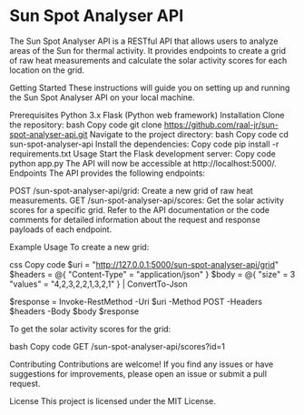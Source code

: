 # Sun Spot Analyser API

The Sun Spot Analyser API is a RESTful API that allows users to analyze areas of the Sun for thermal activity. It provides endpoints to create a grid of raw heat measurements and calculate the solar activity scores for each location on the grid.

Getting Started
These instructions will guide you on setting up and running the Sun Spot Analyser API on your local machine.

Prerequisites
Python 3.x
Flask (Python web framework)
Installation
Clone the repository:
bash
Copy code
git clone https://github.com/raal-jr/sun-spot-analyser-api.git
Navigate to the project directory:
bash
Copy code
cd sun-spot-analyser-api
Install the dependencies:
Copy code
pip install -r requirements.txt
Usage
Start the Flask development server:
Copy code
python app.py
The API will now be accessible at http://localhost:5000/.
Endpoints
The API provides the following endpoints:

POST /sun-spot-analyser-api/grid: Create a new grid of raw heat measurements.
GET /sun-spot-analyser-api/scores: Get the solar activity scores for a specific grid.
Refer to the API documentation or the code comments for detailed information about the request and response payloads of each endpoint.

Example Usage
To create a new grid:

css
Copy code
$uri = "http://127.0.0.1:5000/sun-spot-analyser-api/grid"
$headers = @{
    "Content-Type" = "application/json"
}
$body = @{
    "size" = 3
    "values" = "4,2,3,2,2,1,3,2,1"
} | ConvertTo-Json

$response = Invoke-RestMethod -Uri $uri -Method POST -Headers $headers -Body $body
$response

To get the solar activity scores for the grid:

bash
Copy code
GET /sun-spot-analyser-api/scores?id=1

Contributing
Contributions are welcome! If you find any issues or have suggestions for improvements, please open an issue or submit a pull request.

License
This project is licensed under the MIT License.
